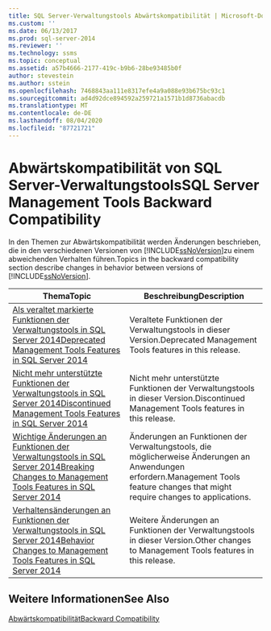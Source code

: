 ```yaml
---
title: SQL Server-Verwaltungstools Abwärtskompatibilität | Microsoft-Dokumentation
ms.custom: ''
ms.date: 06/13/2017
ms.prod: sql-server-2014
ms.reviewer: ''
ms.technology: ssms
ms.topic: conceptual
ms.assetid: a57b4666-2177-419c-b9b6-28be93485b0f
author: stevestein
ms.author: sstein
ms.openlocfilehash: 7468843aa111e8317efe4a9a088e93b675bc93c1
ms.sourcegitcommit: ad4d92dce894592a259721a1571b1d8736abacdb
ms.translationtype: MT
ms.contentlocale: de-DE
ms.lasthandoff: 08/04/2020
ms.locfileid: "87721721"
---
```

# <a name="sql-server-management-tools-backward-compatibility"></a><span data-ttu-id="58a39-102">Abwärtskompatibilität von SQL Server-Verwaltungstools</span><span class="sxs-lookup"><span data-stu-id="58a39-102">SQL Server Management Tools Backward Compatibility</span></span>
  <span data-ttu-id="58a39-103">In den Themen zur Abwärtskompatibilität werden Änderungen beschrieben, die in den verschiedenen Versionen von [!INCLUDE[ssNoVersion](../includes/ssnoversion-md.md)]zu einem abweichenden Verhalten führen.</span><span class="sxs-lookup"><span data-stu-id="58a39-103">Topics in the backward compatibility section describe changes in behavior between versions of [!INCLUDE[ssNoVersion](../includes/ssnoversion-md.md)].</span></span>  
  
|<span data-ttu-id="58a39-104">**Thema**</span><span class="sxs-lookup"><span data-stu-id="58a39-104">**Topic**</span></span>|<span data-ttu-id="58a39-105">**Beschreibung**</span><span class="sxs-lookup"><span data-stu-id="58a39-105">**Description**</span></span>|  
|---------------|---------------------|  
|[<span data-ttu-id="58a39-106">Als veraltet markierte Funktionen der Verwaltungstools in SQL Server 2014</span><span class="sxs-lookup"><span data-stu-id="58a39-106">Deprecated Management Tools Features in SQL Server 2014</span></span>](../../2014/database-engine/deprecated-management-tools-features-in-sql-server-2014.md)|<span data-ttu-id="58a39-107">Veraltete Funktionen der Verwaltungstools in dieser Version.</span><span class="sxs-lookup"><span data-stu-id="58a39-107">Deprecated Management Tools features in this release.</span></span>|  
|[<span data-ttu-id="58a39-108">Nicht mehr unterstützte Funktionen der Verwaltungstools in SQL Server 2014</span><span class="sxs-lookup"><span data-stu-id="58a39-108">Discontinued Management Tools Features in SQL Server 2014</span></span>](../../2014/database-engine/discontinued-management-tools-features-in-sql-server-2014.md)|<span data-ttu-id="58a39-109">Nicht mehr unterstützte Funktionen der Verwaltungstools in dieser Version.</span><span class="sxs-lookup"><span data-stu-id="58a39-109">Discontinued Management Tools features in this release.</span></span>|  
|[<span data-ttu-id="58a39-110">Wichtige Änderungen an Funktionen der Verwaltungstools in SQL Server 2014</span><span class="sxs-lookup"><span data-stu-id="58a39-110">Breaking Changes to Management Tools Features in SQL Server 2014</span></span>](../../2014/database-engine/breaking-changes-to-management-tools-features-in-sql-server-2014.md)|<span data-ttu-id="58a39-111">Änderungen an Funktionen der Verwaltungstools, die möglicherweise Änderungen an Anwendungen erfordern.</span><span class="sxs-lookup"><span data-stu-id="58a39-111">Management Tools feature changes that might require changes to applications.</span></span>|  
|[<span data-ttu-id="58a39-112">Verhaltensänderungen an Funktionen der Verwaltungstools in SQL Server 2014</span><span class="sxs-lookup"><span data-stu-id="58a39-112">Behavior Changes to Management Tools Features in SQL Server 2014</span></span>](../../2014/database-engine/behavior-changes-to-management-tools-features-in-sql-server-2014.md)|<span data-ttu-id="58a39-113">Weitere Änderungen an Funktionen der Verwaltungstools in dieser Version.</span><span class="sxs-lookup"><span data-stu-id="58a39-113">Other changes to Management Tools features in this release.</span></span>|  
  
## <a name="see-also"></a><span data-ttu-id="58a39-114">Weitere Informationen</span><span class="sxs-lookup"><span data-stu-id="58a39-114">See Also</span></span>  
 [<span data-ttu-id="58a39-115">Abwärtskompatibilität</span><span class="sxs-lookup"><span data-stu-id="58a39-115">Backward Compatibility</span></span>](../../2014/getting-started/backward-compatibility.md)  
  
  
